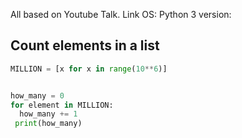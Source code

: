 All based on Youtube Talk. Link
OS: 
Python 3 version:


## Count elements in a list
```python 
MILLION = [x for x in range(10**6)]


how_many = 0
for element in MILLION:
  how_many += 1
 print(how_many)
```


